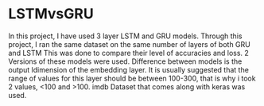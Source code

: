 # LSTMvsGRU
In this project, I have used 3 layer LSTM and GRU models. 
Through this project, I ran the same dataset on the same number of layers of both GRU and LSTM
This was done to compare their level of accuracies and loss.
2 Versions of these models were used. 
Difference between models is the output ldimension of the embedding layer.
It is usually suggested that the range of values for this layer should be between 100-300, that is why i took 2 values, <100 and >100.
imdb Dataset that comes along with keras was used.
